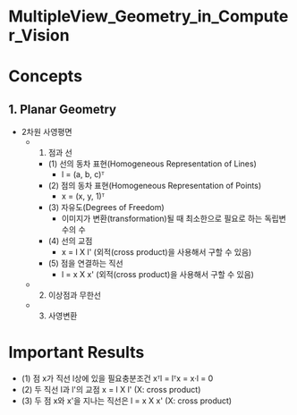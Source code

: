# MultipleView_Geometry_in_Computer_Vision
# Concepts
## 1. Planar Geometry
- 2차원 사영평면
  - 1) 점과 선
    - (1) 선의 동차 표현(Homogeneous Representation of Lines)
      - l = (a, b, c)ᵀ
    - (2) 점의 동차 표현(Homogeneous Representation of Points)
      - x = (x, y, 1)ᵀ
    - (3) 자유도(Degrees of Freedom)
      - 이미지가 변환(transformation)될 때 최소한으로 필요로 하는 독립변수의 수
    - (4) 선의 교점
      - x = l X l' (외적(cross product)을 사용해서 구할 수 있음)
    - (5) 점을 연결하는 직선
      - l = x X x' (외적(cross product)을 사용해서 구할 수 있음) 
  - 2) 이상점과 무한선
  - 3) 사영변환

# Important Results
- (1) 점 x가 직선 l상에 있을 필요충분조건 xᵀl = lᵀx = x·l = 0
- (2) 두 직선 l과 l'의 교점 x = l X l' (X: cross product)
- (3) 두 점 x와 x'을 지나는 직선은 l = x X x' (X: cross product)
